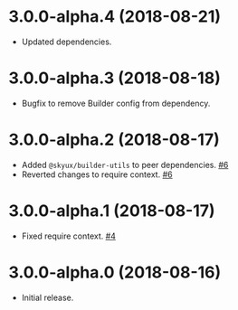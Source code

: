 # 3.0.0-alpha.4 (2018-08-21)

- Updated dependencies.

# 3.0.0-alpha.3 (2018-08-18)

- Bugfix to remove Builder config from dependency.

# 3.0.0-alpha.2 (2018-08-17)

- Added `@skyux/builder-utils` to peer dependencies. [#6](https://github.com/blackbaud/skyux-i18n/pull/6)
- Reverted changes to require context. [#6](https://github.com/blackbaud/skyux-i18n/pull/6)

# 3.0.0-alpha.1 (2018-08-17)

- Fixed require context. [#4](https://github.com/blackbaud/skyux-i18n/pull/4)

# 3.0.0-alpha.0 (2018-08-16)

- Initial release.
